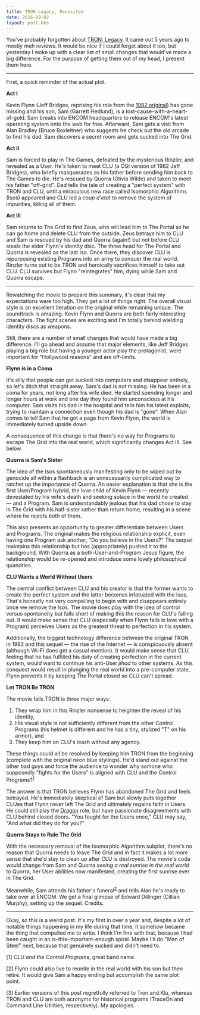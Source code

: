 ```yaml
---
title: TRON Legacy, Revisited
date: 2016-09-02
layout: post.hbs
---
```


You've probably forgotten about [TRON: Legacy](http://www.imdb.com/title/tt1104001/). It came out 5 years ago to mostly meh reviews. It would be nice if I could forget about it too, but yesterday I woke up with a clear list of small changes that would've made a big difference. For the purpose of getting them out of my head, I present them here.

---

First, a quick reminder of the actual plot.

**Act I**

Kevin Flynn (Jeff Bridges, reprising his role from the [1982 original](http://www.imdb.com/title/tt0084827)) has gone missing and his son, Sam (Garrett Hedlund), is a lost-cause-with-a-heart-of-gold. Sam breaks into ENCOM headquarters to release ENCOM's latest operating system onto the web for free. Afterward, Sam gets a visit from Alan Bradley (Bruce Boxleitner) who suggests he check out the old arcade to find his dad. Sam discovers a secret room and gets sucked into The Grid.

**Act II**

Sam is forced to play in The Games, defeated by the mysterious Rinzler, and revealed as a User. He's taken to meet CLU (a CGI version of 1982 Jeff Bridges), who briefly masquerades as his father before sending him back to The Games to die. He's rescued by Quorra (Olivia Wilde) and taken to meet his father "off-grid". Dad tells the tale of creating a "perfect system" with TRON and CLU, until a miraculous new race called Isomorphic Algorithms (Isos) appeared and CLU led a _coup d'etat_ to remove the system of impurities, killing all of them.

**Act III**

Sam returns to The Grid to find Zeus, who will lead him to The Portal so he can go home and delete CLU from the outside. Zeus betrays him to CLU and Sam is rescued by his dad and Quorra (again!) but not before CLU steals the elder Flynn's identity disc. The three head for The Portal and Quorra is revealed as the last Iso. Once there, they discover CLU is repurposing existing Programs into an army to conquer the real world. Rinzler turns out to be TRON and heroically sacrifices himself to take out CLU. CLU survives but Flynn "reintegrates" him, dying while Sam and Quorra escape.

---

Rewatching the movie to prepare this summary, it's clear that my expectations were too high. They get a lot of things right. The overall visual style is an excellent iteration on the original while remaining unique. The soundtrack is amazing. Kevin Flynn and Quorra are both fairly interesting characters. The fight scenes are exciting and I'm totally behind wielding identity discs as weapons.

Still, there are a number of small changes that would have made a big difference. I'll go ahead and assume that major elements, like Jeff Bridges playing a big role but having a younger actor play the protagonist, were important for "Hollywood reasons" and are off-limits.

**Flynn is in a Coma**

It's silly that people can get sucked into computers and disappear entirely, so let's ditch that straight away. Sam's dad is not missing. He has been in a coma for years, not long after his wife died. He started spending longer and longer hours at work and one day they found him unconscious at his computer. Sam visits his dad in the hospital and tells him his latest exploits, trying to maintain a connection even though his dad is "gone". When Alan comes to tell Sam that he got a page from Kevin Flynn, the world is immediately turned upside down.

A consequence of this change is that there's no way for Programs to escape The Grid into the real world, which significantly changes Act III. See below.

**Quorra is Sam's Sister**

The idea of the Isos spontaneously manifesting only to be wiped out by genocide all within a flashback is an unnecessarily complicated way to ratchet up the importance of Quorra. An easier explanation is that she is the first User/Program hybrid, the love child of Kevin Flynn — recently devestated by his wife's death and seeking solace in the world he created — and a Program. Sam is understandably jealous that his dad chose to stay in The Grid with his half-sister rather than return home, resulting in a scene where he rejects both of them.

This also presents an opportunity to greater differentiate between Users and Programs. The original makes the religious relationship explicit, even having one Program ask another, "Do you believe in the Users?" The sequel maintains this relationship but has (appropriately) pushed it to the background. With Quorra as a both-User-and-Program Jesus figure, the relationship would be re-opened and introduce some lovely philosophical quandries.

**CLU Wants a World Without Users**

The central conflict between CLU and his creator is that the former wants to create the perfect system and the latter becomes infatuated with the Isos. That's honestly not very compelling to begin with and disappears entirely once we remove the Isos. The movie does play with the idea of control versus spontaneity but falls short of making this the reason for CLU's falling out. It would make sense that CLU (especially when Flynn falls in love with a Program) perceives Users as the greatest threat to perfection in his system.

Additionally, the biggest technology difference between the original TRON in 1982 and this sequel — the rise of the Internet — is conspicuously absent (although Wi-Fi does get a casual mention). It would make sense that CLU, feeling that he has fulfilled his duty of creating perfection in the current system, would want to continue his anti-User _jihad_ to other systems. As this conquest would result in plunging the real world into a pre-computer state, Flynn prevents it by keeping The Portal closed so CLU can't spread.

**Let TRON Be TRON**

The movie fails TRON is three major ways:

1. They wrap him in this Rinzler nonsense to heighten the reveal of his identity,
2. His visual style is not sufficiently different from the other Control Programs (his helmet is different and he has a tiny, stylized "T" on his armor), and
3. They keep him on CLU's leash without any agency.

These things could all be resolved by keeping him TRON from the beginning (complete with the original neon blue stylings). He'd stand out against the other bad guys and force the audience to wonder why somone who supposedly "fights for the Users" is aligned with CLU and the Control Programs?<sup><a href="#1">1</a></sup>

The answer is that TRON believes Flynn has abandoned The Grid and feels betrayed. He's immediately skeptical of Sam but slowly puts together CLUes that Flynn never left The Grid and ultimately regains faith in Users. He could still play the [Dragon](http://tvtropes.org/pmwiki/pmwiki.php/Main/TheDragon) role, but have passionate disagreements with CLU behind closed doors. "You fought for the Users once," CLU may say, "And what did they do for you?"

**Quorra Stays to Rule The Grid**

With the necessary removal of the Isomorphic Algorithm subplot, there's no reason that Quorra needs to leave The Grid and in fact it makes a lot more sense that she'd stay to clean up after CLU is destroyed. The movie's coda would change from Sam and Quorra _seeing a real sunrise in the real world_ to Quorra, her User abilities now manifested, creating the first sunrise ever in The Grid.

Meanwhile, Sam attends his father's funeral<sup><a href="#2">2</a></sup> and tells Alan he's ready to take over at ENCOM. We get a final glimpse of Edward Dillinger (Cillian Murphy), setting up the sequel. Credits.

---

Okay, so this is a weird post. It's my first in over a year and, despite a lot of notable things happening in my life during that time, it somehow became the thing that compelled me to write. I think I'm fine with that, because I had been caught in an is-this-important-enough spiral. Maybe I'll do "Man of Steel" next, because that genuinely sucked and didn't need to.

<span id="1">[1]</span> _CLU and the Control Programs_, great band name.

<span id="2">[2]</span> Flynn could also live to reunite in the real world with his son but then retire. It would give Sam a happy ending but accomplish the same plot point.

<span id="3">[3]</span> Earlier versions of this post regretfully referred to Tron and Klu, whereas TRON and CLU are both acronyms for historical programs (TraceOn and Command Line Utilities, respectively). My apologies.

